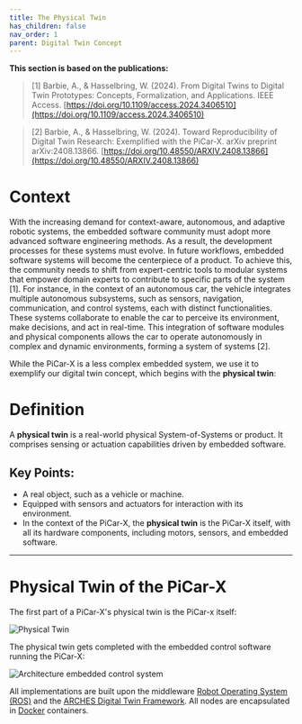 ```yaml
---
title: The Physical Twin
has_children: false
nav_order: 1
parent: Digital Twin Concept
---
```


**This section is based on the publications:**
>[1] Barbie, A., & Hasselbring, W. (2024). From Digital Twins to Digital Twin Prototypes: Concepts, Formalization, and Applications. IEEE Access. [https://doi.org/10.1109/access.2024.3406510](https://doi.org/10.1109/access.2024.3406510)

>[2] Barbie, A., & Hasselbring, W. (2024). Toward Reproducibility of Digital Twin Research: Exemplified with the PiCar-X. arXiv preprint arXiv:2408.13866. [https://doi.org/10.48550/ARXIV.2408.13866](https://doi.org/10.48550/ARXIV.2408.13866)

# Context

With the increasing demand for context-aware, autonomous, and adaptive robotic systems, the embedded software community must adopt more advanced software engineering methods. As a result, the development processes for these systems must evolve. In future workflows, embedded software systems will become the centerpiece of a product. To achieve this, the community needs to shift from expert-centric tools to modular systems that empower domain experts to contribute to specific parts of the system [1]. For instance, in the context of an autonomous car, the vehicle integrates multiple autonomous subsystems, such as sensors, navigation, communication, and control systems, each with distinct functionalities. These systems collaborate to enable the car to perceive its environment, make decisions, and act in real-time. This integration of software modules and physical components allows the car to operate autonomously in complex and dynamic environments, forming a system of systems [2].

While the PiCar-X is a less complex embedded system, we use it to exemplify our digital twin concept, which begins with the **physical twin**:


# Definition

A **physical twin** is a real-world physical System-of-Systems or product. It comprises sensing or actuation capabilities driven by embedded software.

## Key Points:
- A real object, such as a vehicle or machine.
- Equipped with sensors and actuators for interaction with its environment.
- In the context of the PiCar-X, the **physical twin** is the PiCar-X itself, with all its hardware components, including motors, sensors, and embedded software.

---

# Physical Twin of the PiCar-X

The first part of a PiCar-X's physical twin is the PiCar-x itself:

![Physical Twin](./assets/images/picarx-pt.jpg "The PiCar-X by Sunfounder") 

The physical twin gets completed with the embedded control software running the PiCar-X:

![Architecture embedded control system](./assets/images/picarx-pt.png "The PiCar-X's embedded control software") 

All implementations are built upon the middleware [Robot Operating System (ROS)](https://ros.org) and the [ARCHES Digital Twin Framework](). All nodes are encapsulated in [Docker](https://docker.com) containers.
